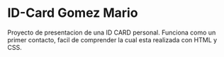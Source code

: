 # ID-Card Gomez Mario
Proyecto de presentacion de una ID CARD personal. Funciona como un primer contacto, facil de comprender la cual esta realizada con HTML y CSS. 
